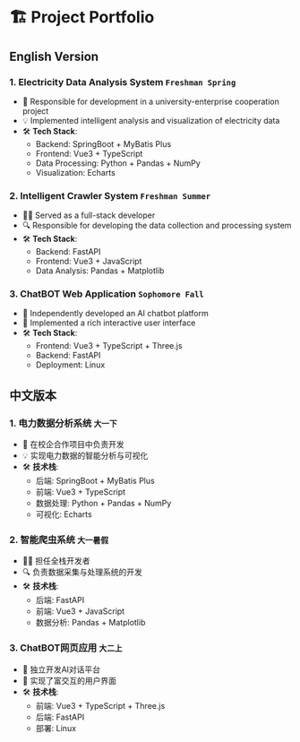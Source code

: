 # 🏗️ Project Portfolio

## English Version

### 1. Electricity Data Analysis System `Freshman Spring` 
- 📌 Responsible for development in a university-enterprise cooperation project
- 💡 Implemented intelligent analysis and visualization of electricity data
- 🛠️ **Tech Stack**:
  - Backend: SpringBoot + MyBatis Plus 
  - Frontend: Vue3 + TypeScript
  - Data Processing: Python + Pandas + NumPy
  - Visualization: Echarts

### 2. Intelligent Crawler System `Freshman Summer`
- 👨‍💻 Served as a full-stack developer
- 🔍 Responsible for developing the data collection and processing system
- 🛠️ **Tech Stack**:
  - Backend: FastAPI
  - Frontend: Vue3 + JavaScript
  - Data Analysis: Pandas + Matplotlib  

### 3. ChatBOT Web Application `Sophomore Fall`
- 🤖 Independently developed an AI chatbot platform
- 🎨 Implemented a rich interactive user interface
- 🛠️ **Tech Stack**:
  - Frontend: Vue3 + TypeScript + Three.js
  - Backend: FastAPI
  - Deployment: Linux

## 中文版本

### 1. 电力数据分析系统 `大一下` 
- 📌 在校企合作项目中负责开发
- 💡 实现电力数据的智能分析与可视化
- 🛠️ **技术栈**:
  - 后端: SpringBoot + MyBatis Plus
  - 前端: Vue3 + TypeScript
  - 数据处理: Python + Pandas + NumPy
  - 可视化: Echarts

### 2. 智能爬虫系统 `大一暑假`
- 👨‍💻 担任全栈开发者  
- 🔍 负责数据采集与处理系统的开发
- 🛠️ **技术栈**:
  - 后端: FastAPI
  - 前端: Vue3 + JavaScript 
  - 数据分析: Pandas + Matplotlib

### 3. ChatBOT网页应用 `大二上`
- 🤖 独立开发AI对话平台
- 🎨 实现了富交互的用户界面 
- 🛠️ **技术栈**:
  - 前端: Vue3 + TypeScript + Three.js
  - 后端: FastAPI
  - 部署: Linux 